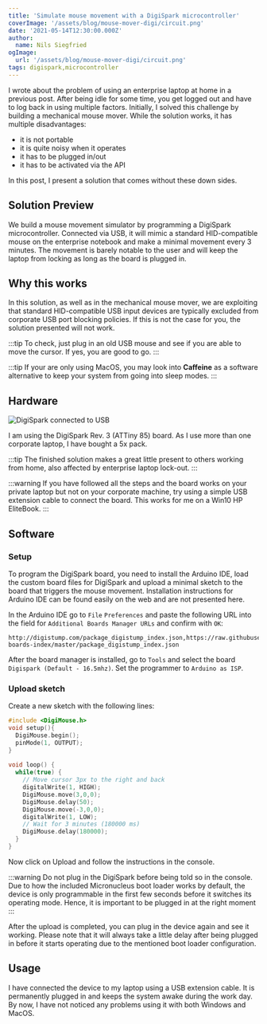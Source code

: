```yaml
---
title: 'Simulate mouse movement with a DigiSpark microcontroller'
coverImage: '/assets/blog/mouse-mover-digi/circuit.png'
date: '2021-05-14T12:30:00.000Z'
author:
  name: Nils Siegfried
ogImage:
  url: '/assets/blog/mouse-mover-digi/circuit.png'
tags: digispark,microcontroller
---
```


I wrote about the problem of using an enterprise laptop at home in a previous post. After being idle for some time, you get logged out and have to log back in using multiple factors. Initially, I solved this challenge by building a mechanical mouse mover. While the solution works, it has multiple disadvantages:

* it is not portable
* it is quite noisy when it operates
* it has to be plugged in/out
* it has to be activated via the API

In this post, I present a solution that comes without these down sides.

## Solution Preview

We build a mouse movement simulator by programming a DigiSpark microcontroller. Connected via USB, it will mimic a standard HID-compatible mouse on the enterprise notebook and make a minimal movement every 3 minutes. The movement is barely notable to the user and will keep the laptop from locking as long as the board is plugged in.

## Why this works
In this solution, as well as in the mechanical mouse mover, we are exploiting that standard HID-compatible USB input devices are typically excluded from corporate USB port blocking policies. If this is not the case for you, the solution presented will not work.

:::tip
To check, just plug in an old USB mouse and see if you are able to move the cursor. If yes, you are good to go.
:::

:::tip
If your are only using MacOS, you may look into **Caffeine** as a software alternative to keep your system from going into sleep modes.
:::

## Hardware

![DigiSpark connected to USB](/assets/blog/mouse-mover-digi/digi.jpg)

I am using the DigiSpark Rev. 3 (ATTiny 85) board. As I use more than one corporate laptop, I have bought a 5x pack.

:::tip
The finished solution makes a great little present to others working from home, also affected by enterprise laptop lock-out.
:::

:::warning
If you have followed all the steps and the board works on your private laptop but not on your corporate machine, try using a simple USB extension cable to connect the board. This works for me on a Win10 HP EliteBook.
:::

## Software

### Setup
To program the DigiSpark board, you need to install the Arduino IDE, load the custom board files for DigiSpark and upload a minimal sketch to the board that triggers the mouse movement. Installation instructions for Arduino IDE can be found easily on the web and are not presented here.

In the Arduino IDE go to `File` `Preferences` and paste the following URL into the field for `Additional Boards Manager URLs` and confirm with `OK`:
```
http://digistump.com/package_digistump_index.json,https://raw.githubusercontent.com/digistump/arduino-boards-index/master/package_digistump_index.json
```


After the board manager is installed, go to `Tools` and select the board `Digispark (Default - 16.5mhz)`. Set the programmer to `Arduino as ISP`.

### Upload sketch

Create a new sketch with the following lines:

```c
#include <DigiMouse.h>
void setup(){
  DigiMouse.begin();
  pinMode(1, OUTPUT);
}
 
void loop() {
  while(true) {
    // Move cursor 3px to the right and back  
    digitalWrite(1, HIGH);    
    DigiMouse.move(3,0,0);
    DigiMouse.delay(50);
    DigiMouse.move(-3,0,0);
    digitalWrite(1, LOW);
    // Wait for 3 minutes (180000 ms)
    DigiMouse.delay(180000);
  }
}
```

Now click on Upload and follow the instructions in the console.

:::warning
Do not plug in the DigiSpark before being told so in the console. Due to how the included Micronucleus boot loader works by default, the device is only programmable in the first few seconds before it switches its operating mode. Hence, it is important to be plugged in at the right moment
:::

After the upload is completed, you can plug in the device again and see it working. Please note that it will always take a little delay after being plugged in before it starts operating due to the mentioned boot loader configuration.

## Usage

I have connected the device to my laptop using a USB extension cable. It is permanently plugged in and keeps the system awake during the work day. By now, I have not noticed any problems using it with both Windows and MacOS. 